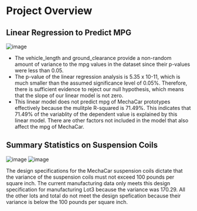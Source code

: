 # Project Overview

## Linear Regression to Predict MPG
![image](https://user-images.githubusercontent.com/99636479/177199793-4c2872cc-f6fb-44d5-86e6-e158065d8275.png)

  * The vehicle_length and ground_clearance provide a non-random amount of variance to the mpg values in the dataset since their p-values were less than 0.05.           
  * The p-value of the linear regression analysis is 5.35 x 10-11, which is much smaller than the assumed significance level of 0.05%. Therefore, there is sufficient evidence to reject our null hypothesis, which means that the slope of our linear model is not zero.
  * This linear model does not predict mpg of MechaCar prototypes effectively because the mulitple R-squared is 71.49%. This indicates that 71.49% of the variablity of the dependent value is explained by this linear model.  There are other factors not included in the model that also affect the mpg of MechaCar.

## Summary Statistics on Suspension Coils
![image](https://user-images.githubusercontent.com/99636479/177214084-5c2f78e0-bb41-431d-b647-9b9dfd5371c9.png)
![image](https://user-images.githubusercontent.com/99636479/177214113-924787a7-f097-4b20-9127-7ca10d249bca.png)

The design specifications for the MechaCar suspension coils dictate that the variance of the suspension coils must not exceed 100 pounds per square inch. The current manufacturing data only meets this design specification for manufacturing Lot3 because the variance was 170.29. All the other lots and total do not meet the design spefication because their variance is below the 100 pounds per square inch.
